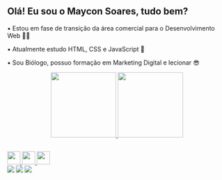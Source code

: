 ## Olá! Eu sou o Maycon Soares,  tudo bem? 

▪ Estou em fase de transição da área comercial para o Desenvolvimento Web 👨‍💻<br>

▪ Atualmente estudo HTML, CSS e JavaScript 📕 <br>  

▪ Sou Biólogo, possuo formação em Marketing Digital e lecionar  😎

<div align="center">
  <a href="https://github.com/MayconSoares/">
  <img height="150em" src="https://github-readme-stats.vercel.app/api?username=MayconSoares&show_icons=true&theme=dark&include_all_commits=true&count_private=true"/>
  <img height="150em" src="https://github-readme-stats.vercel.app/api/top-langs/?username=MayconSoares&layout=compact&langs_count=7&theme=dark"/>
</div>
  
  ##
  <img height="30em" src="https://cdn.jsdelivr.net/gh/devicons/devicon/icons/javascript/javascript-original.svg" />
  <img height="30em" src="https://cdn.jsdelivr.net/gh/devicons/devicon/icons/html5/html5-original.svg" />
  <img height="30em" src="https://cdn.jsdelivr.net/gh/devicons/devicon/icons/css3/css3-original.svg" />
  
<div>
   <a href="https://www.instagram.com/mayconsoares/" target="_blank"><img src="https://img.shields.io/badge/-Instagram-%23E4405F?style=for-the-badge&logo=instagram&logoColor=white" target="_blank"></a>
 	<a href = "maycon.soares.bio@gmail.com"><img src="https://img.shields.io/badge/-Gmail-%23333?style=for-the-badge&logo=gmail&logoColor=white" target="_blank"></a>
  <a href="https://www.linkedin.com/in/maycon-soares-33235280/" target="_blank"><img src="https://img.shields.io/badge/-LinkedIn-%230077B5?style=for-the-badge&logo=linkedin&logoColor=white" target="_blank"></a> 



